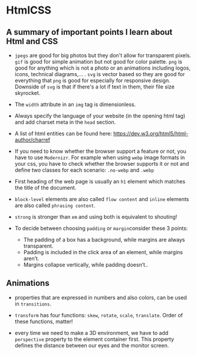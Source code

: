 # HtmlCSS
## A summary of important points I learn about Html and CSS

* `jpegs` are good for big photos but they don't allow for transparent pixels. `gif` is good for simple animation but not good for color palette. `png` is good for anything which is not a photo or an animations including logos, icons, technical diagrams,... . `svg` is vector based so they are good for everything that `png` is good for especially for responsive design. Downside of `svg` is that if there's a lot if text in them, their file size skyrocket.

* The `width` attribute in an `img` tag is dimensionless. 

* Always specify the language of your website (in the opening html tag) and add charset meta in the `head` section.

* A list of html entities can be found here: https://dev.w3.org/html5/html-author/charref

* If you need to know whether the browser support a feature or not, you have to use `Modernizr`. For example when using `webp` image formats in your css, you have to check whether the browser supports it or not and define two classes for each scenario: `.no-webp` and `.webp`

* First heading of the web page is usually an `h1` element which matches the title of the document.

* `block-level` elements are also called `flow content` and `inline` elements are also called `phrasing content`.

* `strong` is stronger than `em` and using both is equivalent to shouting!

* To decide between choosing `padding` or `margin`consider these 3 points: 
  * The padding of a box has a background, while margins are always transparent.
  * Padding is included in the click area of an element, while margins aren’t.
  * Margins collapse vertically, while padding doesn’t..


## Animations

* properties that are expressed in numbers and also colors, can be used in `transitions`.

* `transform` has four functions: `skew`, `rotate`, `scale`, `translate`. Order of these functions, matter!

* every time we need to make a 3D environment, we have to add `perspective` property to the element container first. This property defines the distance between our eyes and the monitor screen. 




